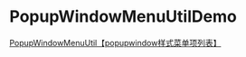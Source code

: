 # PopupWindowMenuUtilDemo
[PopupWindowMenuUtil【popupwindow样式菜单项列表】](https://www.cnblogs.com/whycxb/p/9159778.html)
